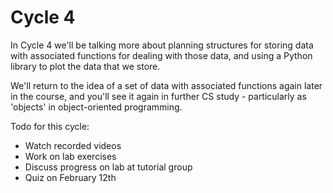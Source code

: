 # Cycle 4

In Cycle 4 we'll be talking more about planning structures for storing data with associated functions for dealing with those data, and using a Python library to plot the data that we store.

We'll return to the idea of a set of data with associated functions again later in the course, and you'll see it again in further CS study - particularly as 'objects' in object-oriented programming.  

Todo for this cycle:
- Watch recorded videos 
- Work on lab exercises
- Discuss progress on lab at tutorial group
- Quiz on February 12th